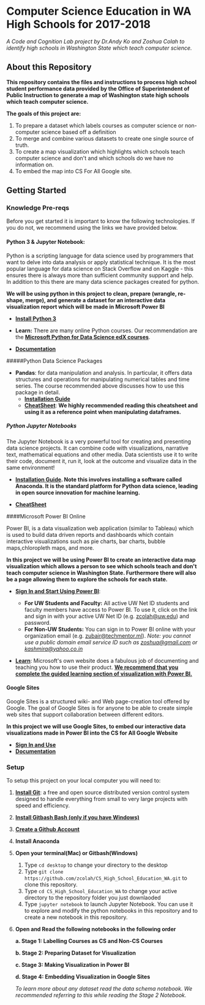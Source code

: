 # Computer Science Education in WA High Schools for 2017-2018

*A Code and Cognition Lab project by Dr.Andy Ko and Zoshua Colah to identify high schools in Washington State which teach computer science.*

## About this Repository

**This repository contains the files and instructions to process high school student performance data provided by the Office of Superintendent of Public Instruction to generate a map of Washington state high schools which teach computer science.**

**The goals of this project are:**

1. To prepare a dataset which labels courses as computer science or non-computer science based off a definition
2. To merge and combine various datasets to create one single source of truth. 
3. To create a map visualization which highlights which schools teach computer science and don't and which schools do we have no information on. 
4. To embed the map into CS For All Google site.


## Getting Started

### Knowledge Pre-reqs

Before you get started it is important to know the following technologies. If you do not, we recommend using the links we have provided below. 

#### Python 3 & Jupyter Notebook: 

Python is a scripting language for data science used by programmers that want to delve into data analysis or apply statistical technique. It is the most popular language for data science on Stack Overflow and on Kaggle - this ensures there is always more than sufficient community support and help. In addition to this there are many data science packages created for python. 

**We will be using python in this project to clean, prepare (wrangle, re-shape, merge), and generate a dataset for an interactive data visualization report which will be made in Microsoft Power BI**

- **[Install Python 3](https://www.python.org/downloads/)**

	
- **Learn:** There are many online Python courses. Our recommendation are the **[Microsoft Python for Data Science edX courses](https://academy.microsoft.com/en-us/professional-program/tracks/data-science/)**. 	
- **[Documentation](https://www.python.org/doc/)**

#####Python Data Science Packages
		
- **Pandas**: for data manipulation and analysis. In particular, it offers data structures and operations for manipulating numerical tables and time series. The course recommended above discusses how to use this package in detail.
	- **[Installation Guide](https://pandas.pydata.org/pandas-docs/stable/install.html)**
	- **[CheatSheet](https://pandas.pydata.org/Pandas_Cheat_Sheet.pdf)**: **We highly recommended reading this cheatsheet and using it as a reference point when manipulating dataframes.**

##### Python Jupyter Notebooks

The Jupyter Notebook is a very powerful tool for creating and presenting data science projects. It can combine code with visualizations, narrative text, mathematical equations and other media. Data scientists use it to write their code, document it, run it, look at the outcome and visualize data in the same environment! 

- **[Installation Guide](https://medium.com/data-science-library/starter-guide-to-a-jupyter-notebook-e2bea661fca4). Note this involves installing a software called Anaconda. It is the standard platform for Python data science, leading in open source innovation for machine learning.**


- **[CheatSheet](https://s3.amazonaws.com/assets.datacamp.com/blog_assets/Jupyter_Notebook_Cheat_Sheet.pdf)**

####Microsoft Power BI Online

Power BI, is a data visualization web application (similar to Tableau) which is used to build data driven reports and dashboards which contain interactive visualizations such as pie charts, bar charts, bubble maps,chloropleth maps, and more. 

**In this project we will be using Power BI to create an interactive data map visualization which allows a person to see which schools teach and don't teach computer science in Washington State. Furthermore there will also be a page allowing them to explore the schools for each state.**

- **[Sign In and Start Using Power BI]()**: 
	- 	**For UW Students and Faculty:** All active UW Net ID students and faculty members have access to Power BI. To use it, click on the link and sign in with your active UW Net ID (e.g. zcolah@uw.edu) and password.
	- **For Non-UW Students:** You can sign in to Power BI online with your organization email (e.g. zubair@techmentor.ml). *Note: you cannot use a public domain email service ID such as zoshua@gmail.com or kashmira@yahoo.co.in*

- **[Learn](https://powerbi.microsoft.com/en-us/learning/)**: Microsoft's own website does a fabulous job of documenting and teaching you how to use their product. **[We recommend that you complete the guided learning section of visualization with Power BI.](https://docs.microsoft.com/en-us/power-bi/guided-learning/visualizations#step-0)**

#### Google Sites
Google Sites is a structured wiki- and Web page-creation tool offered by Google. The goal of Google Sites is for anyone to be able to create simple web sites that support collaboration between different editors.

**In this project we will use Google Sites, to embed our interactive data visualizations made in Power BI into the CS for All Google Website**

- **[Sign In and Use](https://sites.google.com/)**
- **[Documentation](https://support.google.com/sites/answer/6372878?hl=en)**


### Setup

To setup this project on your local computer you will need to:

1. **[Install Git](https://git-scm.com/)**:  a free and open source distributed version control system designed to handle everything from small to very large projects with speed and efficiency.

2. **[Install Gitbash Bash (only if you have Windows)](https://gitforwindows.org)**

3. **[Create a Github Account](https://github.com/join)**
4. **Install Anaconda**

5. **Open your terminal(Mac) or Gitbash(Windows)**
	1.	Type ``cd desktop`` to change your directory to the desktop
	2. Type ``git clone https://github.com/zcolah/CS_High_School_Education_WA.git`` to clone this repository.
	3. Type ``cd CS_High_School_Education_WA`` to change your active directory to the repository folder you just downlaoded
	4. Type ``jupyter notebook`` to launch Jupyter Notebook. You can use it to explore and modify the python notebooks in this repository and to create a new notebook in this repository.

6. **Open and Read the following notebooks in the following order**

	**a. Stage 1: Labelling Courses as CS and Non-CS Courses**
	
	**b. Stage 2: Preparing Dataset for Visualization**
	
	**c. Stage 3: Making Visualization in Power BI**
	
	**d. Stage 4: Embedding Visualization in Google Sites**
	
	*To learn more about any dataset read the data schema notebook. We recommended referring to this while reading the Stage 2 Notebook.*
